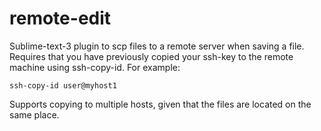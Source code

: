 # remote-edit
Sublime-text-3 plugin to scp files to a remote server when saving a file.
Requires that you have previously copied your ssh-key to the remote machine
using ssh-copy-id.
For example:

```ssh-copy-id user@myhost1```

Supports copying to multiple hosts, given that the files are located on the same place.